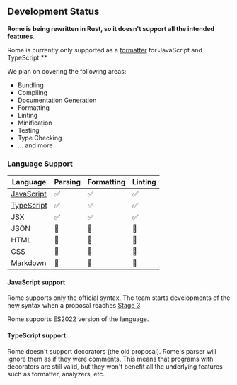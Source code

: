 
## Development Status

**Rome is being rewritten in Rust, so it doesn't support all the intended features**.

Rome is currently only supported as a [formatter](#formatter) for JavaScript and TypeScript.** 

We plan on covering the following areas:

- Bundling
- Compiling
- Documentation Generation
- Formatting
- Linting
- Minification
- Testing
- Type Checking
- ... and more

### Language Support

| Language                           | Parsing                                                 | Formatting                                              | Linting                                                 |
|------------------------------------|---------------------------------------------------------|---------------------------------------------------------|---------------------------------------------------------|
| [JavaScript](/#javascript-support) | <span aria-label="Supported" role="img">✅</span>        | <span aria-label="Supported" role="img">✅</span>        | <span aria-label="Supported" role="img">✅</span>        |
| [TypeScript](/#typescript-support) | <span aria-label="Supported" role="img">✅</span>        | <span aria-label="Supported" role="img">✅</span>        | <span aria-label="Supported" role="img">✅</span>        |
| JSX                                | <span aria-label="Supported" role="img">✅</span>        | <span aria-label="Supported" role="img">✅️</span>       | <span aria-label="Supported" role="img">✅</span>        |
| JSON                               | <span aria-label="Not in Progress" role="img">🚫</span> | <span aria-label="Not in Progress" role="img">🚫</span> | <span aria-label="Not in Progress" role="img">🚫</span> |
| HTML                               | <span aria-label="Not in Progress" role="img">🚫</span> | <span aria-label="Not in Progress" role="img">🚫</span> | <span aria-label="Not in Progress" role="img">🚫</span> |
| CSS                                | <span aria-label="Not in progress" role="img">🚫</span> | <span aria-label="Not in Progress" role="img">🚫</span> | <span aria-label="Not in Progress" role="img">🚫</span> |
| Markdown                           | <span aria-label="Not in progress" role="img">🚫</span> | <span aria-label="Not in Progress" role="img">🚫</span> | <span aria-label="Not in Progress" role="img">🚫</span> |


#### JavaScript support

Rome supports only the official syntax. The team starts developments of the new syntax when a proposal reaches
[Stage 3](https://github.com/tc39/proposals#stage-3). 

Rome supports ES2022 version of the language.

#### TypeScript support

Rome doesn't support decorators (the old proposal). Rome's parser will ignore them as if they were comments.
This means that programs with decorators are still valid, but they won't 
benefit all the underlying features such as formatter, analyzers, etc.